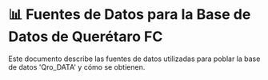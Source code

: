 # 📊 Fuentes de Datos para la Base de Datos de Querétaro FC

Este documento describe las fuentes de datos utilizadas para poblar la base de datos 'Qro_DATA' y cómo se obtienen.
